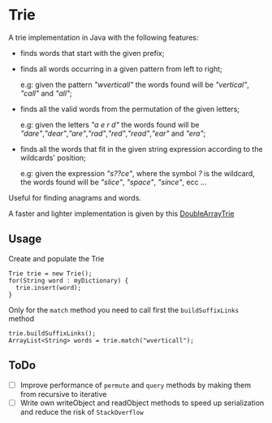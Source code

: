 # Trie
A trie implementation in Java with the following features:
* finds words that start with the given prefix;
* finds all words occurring in a given pattern from left to right;

  e.g: given the pattern _"wverticall"_ the words found will be _"vertical"_, _"call"_ and _"all"_;
* finds all the valid words from the permutation of the given letters;

  e.g: given the letters _"a e r d"_ the words found will be _"dare"_,_"dear"_,_"are"_,_"rad"_,_"red"_,_"read"_,_"ear"_ and _"era"_;
* finds all the words that fit in the given string expression according to the wildcards' position;

  e.g: given the expression _"s??ce"_, where the symbol _?_ is the wildcard, the words found will be _"slice"_, _"space"_, _"since"_, ecc ...
  
Useful for finding anagrams and words.

A faster and lighter implementation is given by this [DoubleArrayTrie](https://github.com/Automatik/DoubleArrayTrie)
## Usage
Create and populate the Trie
```
Trie trie = new Trie();
for(String word : myDictionary) {
  trie.insert(word);
}
```
Only for the `match` method you need to call first the `buildSuffixLinks` method
```
trie.buildSuffixLinks();
ArrayList<String> words = trie.match("wverticall");
```
## ToDo
- [ ] Improve performance of `permute` and `query` methods by making them from recursive to iterative 
- [ ] Write own writeObject and readObject methods to speed up serialization and reduce the risk of `StackOverflow`
